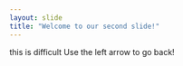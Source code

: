 ```yaml
---
layout: slide
title: "Welcome to our second slide!"
---
```

this is difficult
Use the left arrow to go back!
